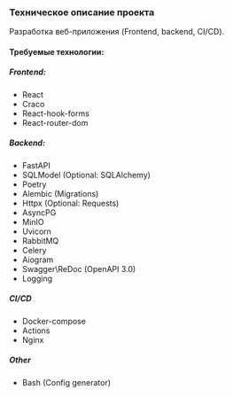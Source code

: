 ### Техническое описание проекта
Разработка веб-приложения (Frontend, backend, CI/CD).

#### Требуемые технологии:
##### Frontend:
- React
- Craco
- React-hook-forms
- React-router-dom

##### Backend:
- FastAPI
- SQLModel (Optional: SQLAlchemy)
- Poetry
- Alembic (Migrations)
- Httpx (Optional: Requests)
- AsyncPG
- MinIO
- Uvicorn
- RabbitMQ
- Celery
- Aiogram
- Swagger\\ReDoc (OpenAPI 3.0)
- Logging

##### CI/CD 
- Docker-compose
- Actions
- Nginx

##### Other
- Bash (Config generator)